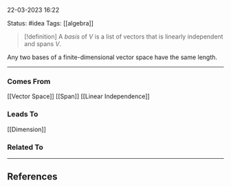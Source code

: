 22-03-2023   16:22

Status: #idea
Tags: [[algebra]]

>[!definition]
A *basis* of $V$ is a list of vectors that is linearly independent and spans $V$.

Any two bases of a finite-dimensional vector space have the same length.

---


### Comes From

[[Vector Space]]
[[Span]]
[[Linear Independence]]

### Leads To

[[Dimension]]

### Related To

---

## References